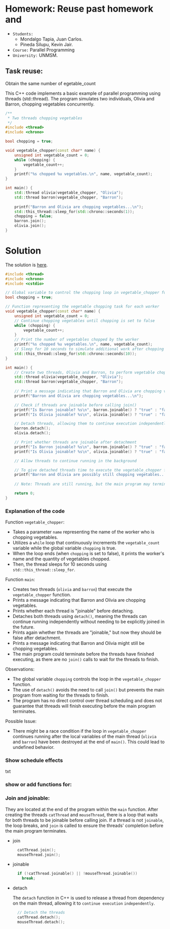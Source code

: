 # Homework: Reuse past homework and

- `Students:` 
  - Mondalgo Tapia, Juan Carlos.
  - Pineda Silupu, Kevin Jair.
- `Course:` Parallel Programming
- `University:` UNMSM.


## Task reuse:
Obtain the same number of egetable_count



This C++ code implements a basic example of parallel programming using threads (std::thread). The program simulates two individuals, Olivia and Barron, chopping vegetables concurrently.

```c++
/**
 * Two threads chopping vegetables
 */
#include <thread>
#include <chrono>

bool chopping = true;

void vegetable_chopper(const char* name) {
    unsigned int vegetable_count = 0;
    while (chopping) {
        vegetable_count++;
    }
    printf("%s chopped %u vegetables.\n", name, vegetable_count);
}

int main() {
    std::thread olivia(vegetable_chopper, "Olivia");
    std::thread barron(vegetable_chopper, "Barron");
   
    printf("Barron and Olivia are chopping vegetables...\n");
    std::this_thread::sleep_for(std::chrono::seconds(1));
    chopping = false;
    barron.join();
    olivia.join();
}
```

# Solution
The solution is [here](./Solution.cpp).
```c++
#include <thread>
#include <chrono>
#include <cstdio>

// Global variable to control the chopping loop in vegetable_chopper function
bool chopping = true;

// Function representing the vegetable chopping task for each worker
void vegetable_chopper(const char* name) {
    unsigned int vegetable_count = 0;
    // Continue chopping vegetables until chopping is set to false
    while (chopping) {
        vegetable_count++;
    }
    // Print the number of vegetables chopped by the worker
    printf("%s chopped %u vegetables.\n", name, vegetable_count);
    // Sleep for 10 seconds to simulate additional work after chopping
    std::this_thread::sleep_for(std::chrono::seconds(10));
}

int main() {
    // Create two threads, Olivia and Barron, to perform vegetable chopping
    std::thread olivia(vegetable_chopper, "Olivia");
    std::thread barron(vegetable_chopper, "Barron");
   
    // Print a message indicating that Barron and Olivia are chopping vegetables
    printf("Barron and Olivia are chopping vegetables...\n");

    // Check if threads are joinable before calling join()
    printf("Is Barron joinable? %s\n", barron.joinable() ? "true" : "false");
    printf("Is Olivia joinable? %s\n", olivia.joinable() ? "true" : "false");

    // Detach threads, allowing them to continue execution independently
    barron.detach();
    olivia.detach();

    // Print whether threads are joinable after detachment
    printf("Is Barron joinable? %s\n", barron.joinable() ? "true" : "false");
    printf("Is Olivia joinable? %s\n", olivia.joinable() ? "true" : "false");

    // Allow threads to continue running in the background

    // To give detached threads time to execute the vegetable_chopper function
    printf("Barron and Olivia are possibly still chopping vegetables...\n");
    
    // Note: Threads are still running, but the main program may terminate

    return 0;
}

```
### Explanation of the code

Function `vegetable_chopper`:

- Takes a parameter `name` representing the name of the worker who is chopping vegetables.
- Utilizes a `while` loop that continuously increments the `vegetable_count` variable while the global variable `chopping` is true.
- When the loop ends (when `chopping` is set to false), it prints the worker's name and the quantity of vegetables chopped.
- Then, the thread sleeps for 10 seconds using `std::this_thread::sleep_for`.

Function `main`:

- Creates two threads (`olivia` and `barron`) that execute the `vegetable_chopper` function.
- Prints a message indicating that Barron and Olivia are chopping vegetables.
- Prints whether each thread is "joinable" before detaching.
- Detaches both threads using `detach()`, meaning the threads can continue running independently without needing to be explicitly joined in the future.
- Prints again whether the threads are "joinable," but now they should be false after detachment.
- Prints a message indicating that Barron and Olivia might still be chopping vegetables.
- The main program could terminate before the threads have finished executing, as there are no `join()` calls to wait for the threads to finish.

Observations:

- The global variable `chopping` controls the loop in the `vegetable_chopper` function.
- The use of `detach()` avoids the need to call `join()` but prevents the main program from waiting for the threads to finish.
- The program has no direct control over thread scheduling and does not guarantee that threads will finish executing before the main program terminates.

Possible Issue:

- There might be a race condition if the loop in `vegetable_chopper` continues running after the local variables of the main thread (`olivia` and `barron`) have been destroyed at the end of `main()`. This could lead to undefined behavior.

### Show schedule effects

txt

### show or add functions for:

### Join and joinable:

They are located at the end of the program within the `main` function.
After creating the threads `catThread` and `mouseThread`, there is a loop that waits for both threads to be joinable before calling join.
If a thread is not `joinable`, the loop breaks, and `join` is called to ensure the threads' completion before the main program terminates.

- join
  
  ```c++
    catThread.join();
    mouseThread.join();
  ```

- joinable

  ```c++
    if (!catThread.joinable() || !mouseThread.joinable())
      break;
  ```
- detach
   
  The `detach` function in C++ is used to release a thread from dependency on the main thread, allowing it to `continue execution` `independently`.
   

  ```c++
    // Detach the threads
    catThread.detach();
    mouseThread.detach();
  ```



